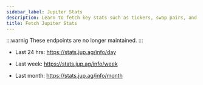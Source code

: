 ```yaml
---
sidebar_label: Jupiter Stats
description: Learn to fetch key stats such as tickers, swap pairs, and more. Examples included
title: Fetch Jupiter Stats
---
```


<head>
    <title>Fetch Jupiter Stats: Tickers, Swap Pairs, and More</title>
    <meta name="twitter:card" content="summary" />
</head>

:::warnig
These endpoints are no longer maintained.
:::

- Last 24 hrs: https://stats.jup.ag/info/day

- Last week: https://stats.jup.ag/info/week

- Last month: https://stats.jup.ag/info/month
